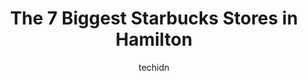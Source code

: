 ---
layout: ampstory
image: https://i0.wp.com/www.auto.or.id/wp-content/uploads/2023/06/starbucks-0-hamilton-1686323453.jpeg?resize=640,853
author: techidn
featured: false
description: Hamilton, Ontario, Canada is a haven for Starbucks enthusiasts, boasting an impressive array of 7 top-notch establishments. Whether youre a seasoned connoisseur or simply curious to explore
title: The 7 Biggest Starbucks Stores in Hamilton
cover:
   title: The 7 Biggest Starbucks Stores in Hamilton
   subtitle: AUTO.OR.ID
   background: https://www.auto.or.id/wp-content/uploads/2023/06/starbucks-0-hamilton-1686323453.jpeg

pages: 
 - layout: thirds
   top: <h1>#1 Starbucks</h1>
   bottom: "<p>Ordered 2 drinks on the app, brought my sd with me, received exemplary service!! One of the drinks was missing a small added detail, but I wasnt sure if it was made wi</p>"
   background: https://www.auto.or.id/wp-content/uploads/2023/06/starbucks-1-hamilton-1686323454.jpeg
   backgroundblur: true
 - layout: thirds
   top: <h1>#2 Starbucks</h1>
   bottom: "<p>151 York Blvd, Hamilton, ON L8R 3L4, Canada</p>"
   background: https://www.auto.or.id/wp-content/uploads/2023/06/starbucks-2-hamilton-1686323455.jpeg
   cta:
      link: https://www.auto.or.id/the-7-biggest-starbucks-stores-in-hamilton/
      text: The 7 Biggest Starbucks Stores in Hamilton
 - layout: thirds
   top: <h1>#3 Starbucks</h1>
   bottom: "<p>Heritage Green, 1783 Stone Church Rd E, Stoney Creek, ON L8J 0B4, Canada</p>"
   background: https://images.unsplash.com/photo-1610566062594-fe61d8f17c71?ixlib=rb-4.0.3&ixid=MnwxMjA3fDB8MHxwaG90by1wYWdlfHx8fGVufDB8fHx8&auto=format&fit=crop&w=640&h=853&q=80
   cta:
      link: https://www.auto.or.id/the-7-biggest-starbucks-stores-in-hamilton/
      text: The 7 Biggest Starbucks Stores in Hamilton
 - layout: thirds
   top: <h1>#4 Starbucks</h1>
   bottom: "<p>737 Golf Links Rd, Ancaster, ON L9K 1L5, Canada</p>"
   background: https://images.unsplash.com/photo-1619844175348-a10c44e6f66a?ixlib=rb-4.0.3&ixid=MnwxMjA3fDB8MHxwaG90by1wYWdlfHx8fGVufDB8fHx8&auto=format&fit=crop&w=640&h=853&q=80
   cta:
      link: https://www.auto.or.id/the-7-biggest-starbucks-stores-in-hamilton/
      text: The 7 Biggest Starbucks Stores in Hamilton
 - layout: thirds
   top: <h1>#5 Starbucks</h1>
   bottom: "<p>158 Locke St S, Hamilton, ON L8P 4A9, Canada</p>"
   background: https://images.unsplash.com/photo-1612872808082-769cfb59b67d?ixlib=rb-4.0.3&ixid=MnwxMjA3fDB8MHxwaG90by1wYWdlfHx8fGVufDB8fHx8&auto=format&fit=crop&w=640&h=853&q=80
   cta:
      link: https://www.auto.or.id/the-7-biggest-starbucks-stores-in-hamilton/
      text: The 7 Biggest Starbucks Stores in Hamilton
 - layout: thirds
   top: <h1>#6 Starbucks</h1>
   bottom: "<p>6 Clappison Ave #1, Waterdown, ON L8B 0Y2, Canada</p>"
   background: https://images.unsplash.com/photo-1568616389075-7ec27e747c9a?ixlib=rb-4.0.3&ixid=MnwxMjA3fDB8MHxwaG90by1wYWdlfHx8fGVufDB8fHx8&auto=format&fit=crop&w=640&h=853&q=80
   cta:
      link: https://www.auto.or.id/the-7-biggest-starbucks-stores-in-hamilton/
      text: The 7 Biggest Starbucks Stores in Hamilton
 - layout: thirds
   top: <h1>#7 Starbucks</h1>
   bottom: "<p>1341 Main St W, Hamilton, ON L8S 1C6, Canada</p>"
   background: https://images.unsplash.com/photo-1519752441410-d3ca70ecb937?ixlib=rb-4.0.3&ixid=MnwxMjA3fDB8MHxwaG90by1wYWdlfHx8fGVufDB8fHx8&auto=format&fit=crop&w=640&h=853&q=80
   cta:
      link: https://www.auto.or.id/the-7-biggest-starbucks-stores-in-hamilton/
      text: The 7 Biggest Starbucks Stores in Hamilton
 - layout: thirds
   middle: Continue reading...
   background: https://images.unsplash.com/photo-1567346495660-baf9ca9d661a?ixlib=rb-4.0.3&ixid=MnwxMjA3fDB8MHxwaG90by1wYWdlfHx8fGVufDB8fHx8&auto=format&fit=crop&w=640&h=853&q=80
   cta:
      link: https://www.auto.or.id/the-7-biggest-starbucks-stores-in-hamilton/
      text: The 7 Biggest Starbucks Stores in Hamilton

---